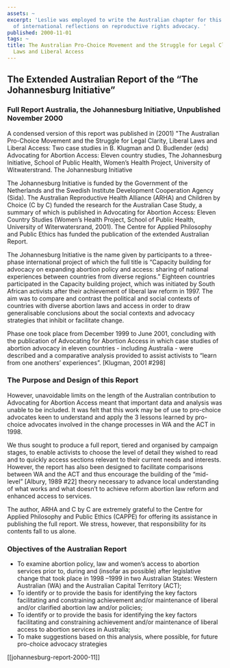 ```yaml
---
assets: ~
excerpt: 'Leslie was employed to write the Australian chapter for this collection
  of international reflections on reproductive rights advocacy. '
published: 2000-11-01
tags: ~
title: The Australian Pro-Choice Movement and the Struggle for Legal Clarity, Liberal
  Laws and Liberal Access
---
```

## The Extended Australian Report of the “The Johannesburg Initiative”
  
### Full Report Australia, the Johannesburg Initiative, Unpublished November 2000
  
A condensed version of this report was published in (2001) "The
Australian Pro-Choice Movement and the Struggle for Legal Clarity,
Liberal Laws and Liberal Access: Two case studies in B. Klugman and D.
Budlender (eds) Advocating for Abortion Access: Eleven country studies,
The Johannesburg Initiative, School of Public Health, Women’s Health
Project, University of Witwaterstrand. The Johannesburg Initiative
  
The Johannesburg Initiative is funded by the Government of the
Netherlands and the Swedish Institute Development Cooperation Agency
(Sida). The Australian Reproductive Health Alliance (ARHA) and Children
by Choice (C by C) funded the research for the Australian Case Study, a
summary of which is published in Advocating for Abortion Access: Eleven
Country Studies (Women’s Health Project, School of Public Health,
University of Witerwatersrand, 2001). The Centre for Applied Philosophy
and Public Ethics has funded the publication of the extended Australian
Report.

The Johannesburg Initiative is the name given by participants to a
three-phase international project of which the full title is “Capacity
building for advocacy on expanding abortion policy and access: sharing
of national experiences between countries from diverse regions.”
Eighteen countries participated in the Capacity building project, which
was initiated by South African activists after their achievement of
liberal law reform in 1997. The aim was to compare and contrast the
political and social contexts of countries with diverse abortion laws
and access in order to draw generalisable conclusions about the social
contexts and advocacy strategies that inhibit or facilitate change.
  
Phase one took place from December 1999 to June 2001, concluding with
the publication of Advocating for Abortion Access in which case studies
of abortion advocacy in eleven countries - including Australia - were
described and a comparative analysis provided to assist activists to
“learn from one anothers’ experiences”. [Klugman, 2001 \#298]
  
### The Purpose and Design of this Report
  
However, unavoidable limits on the length of the Australian contribution
to Advocating for Abortion Access meant that important data and analysis
was unable to be included. It was felt that this work may be of use to
pro-choice advocates keen to understand and apply the 3 lessons learned
by pro-choice advocates involved in the change processes in WA and the
ACT in 1998.
  
We thus sought to produce a full report, tiered and organised by
campaign stages, to enable activists to choose the level of detail they
wished to read and to quickly access sections relevant to their current
needs and interests. However, the report has also been designed to
facilitate comparisons between WA and the ACT and thus encourage the
building of the “mid- level” [Albury, 1989 \#22] theory necessary to
advance local understanding of what works and what doesn’t to achieve
reform abortion law reform and enhanced access to services.
  
The author, ARHA and C by C are extremely grateful to the Centre for
Applied Philosophy and Public Ethics (CAPPE) for offering its assistance
in publishing the full report. We stress, however, that responsibility
for its contents fall to us alone.
  
### Objectives of the Australian Report
  
-   To examine abortion policy, law and women’s access to abortion
    services prior to, during and (insofar as possible) after
    legislative change that took place in 1998 –1999 in two Australian
    States: Western Australian (WA) and the Australian Capital Territory
    (ACT);
-   To identify or to provide the basis for identifying the key factors
    facilitating and constraining achievement and/or maintenance of
    liberal and/or clarified abortion law and/or policies;
-   To identify or to provide the basis for identifying the key factors
    facilitating and constraining achievement and/or maintenance of
    liberal access to abortion services in Australia;
-   To make suggestions based on this analysis, where possible, for
    future pro-choice advocacy strategies

[[johannesburg-report-2000-11]] 